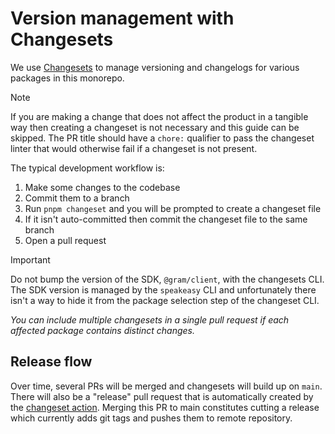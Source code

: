 # Version management with Changesets

[changesets]: https://github.com/changesets/changesets
[changesets-action]: https://github.com/changesets/action

We use [Changesets][changesets] to manage versioning and changelogs for various packages in
this monorepo.

> [!NOTE]
>
> If you are making a change that does not affect the product in a tangible way
> then creating a changeset is not necessary and this guide can be skipped. The
> PR title should have a `chore:` qualifier to pass the changeset linter that
> would otherwise fail if a changeset is not present.

The typical development workflow is:

1. Make some changes to the codebase
2. Commit them to a branch
3. Run `pnpm changeset` and you will be prompted to create a changeset file
4. If it isn't auto-committed then commit the changeset file to the same branch
5. Open a pull request

> [!IMPORTANT]
>
> Do not bump the version of the SDK, `@gram/client`, with the changesets CLI.
> The SDK version is managed by the `speakeasy` CLI and unfortunately there
> isn't a way to hide it from the package selection step of the changeset CLI.

_You can include multiple changesets in a single pull request if each affected
package contains distinct changes._

## Release flow

Over time, several PRs will be merged and changesets will build up on `main`.
There will also be a "release" pull request that is automatically created by the
[changeset action][changesets-action]. Merging this PR to main constitutes
cutting a release which currently adds git tags and pushes them to remote
repository.
